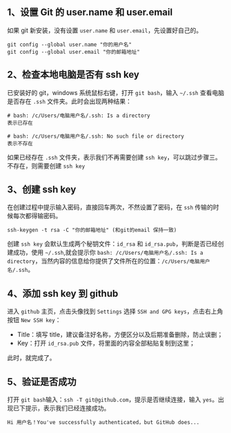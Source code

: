 ## 1、设置 Git 的 user.name 和 user.email

如果 git 新安装，没有设置 `user.name` 和 `user.email`，先设置好自己的。

```
git config --global user.name "你的用户名"
git config --global user.email "你的邮箱地址"
```

## 2、检查本地电脑是否有 ssh key

已安装好的 git，windows 系统鼠标右键，打开 `git bash`，输入 `~/.ssh` 查看电脑是否存在 `.ssh` 文件夹。此时会出现两种结果：

```
# bash: /c/Users/电脑用户名/.ssh: Is a directory
表示已存在

# bash: /c/Users/电脑用户名/.ssh: No such file or directory
表示不存在
```

如果已经存在 `.ssh` 文件夹，表示我们不再需要创建 `ssh key`，可以跳过步骤三。不存在，则需要创建 `ssh key`

## 3、创建 ssh key

在创建过程中提示输入密码，直接回车两次，不然设置了密码，在 `ssh` 传输的时候每次都得输密码。

```
ssh-keygen -t rsa -C "你的邮箱地址" (和git的email 保持一致)
```

创建 `ssh key` 会默认生成两个秘钥文件：`id_rsa` 和 `id_rsa.pub`，判断是否已经创建成功，使用 `~/.ssh`,就会提示你 `bash: /c/Users/电脑用户名/.ssh: Is a directory`，当然内容的信息给你提供了文件所在的位置：`/c/Users/电脑用户名/.ssh`。

## 4、添加 ssh key 到 github

进入 `github` 主页，点击头像找到 `Settings` 选择 `SSH and GPG keys`，点击右上角按钮 `New SSH key`：

- Title：填写 title，建议备注好名称，方便区分以及后期准备删除，防止误删；
- Key：打开 `id_rsa.pub` 文件，将里面的内容全部粘贴复制到这里；

此时，就完成了。

## 5、验证是否成功

打开 `git bash`输入：`ssh -T git@github.com`，提示是否继续连接，输入 `yes`。出现已下提示，表示我们已经连接成功。

```
Hi 用户名！You've successfully authenticated，but GitHub does...
```

